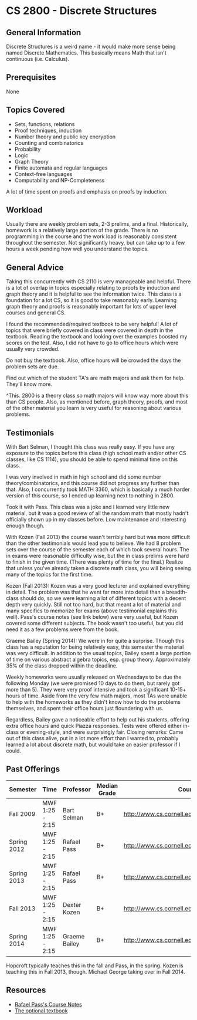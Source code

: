 # CS 2800 - Discrete Structures

## General Information
Discrete Structures is a weird name - it would make more sense being named Discrete Mathematics. This basically means Math that isn't continuous (i.e. Calculus).

## Prerequisites
None

## Topics Covered
 - Sets, functions, relations 
 - Proof techniques, induction 
 - Number theory and public key encryption
 - Counting and combinatorics 
 - Probability 
 - Logic 
 - Graph Theory 
 - Finite automata and regular languages 
 - Context-free languages 
 - Computability and NP-Completeness 

A lot of time spent on proofs and emphasis on proofs by induction.

## Workload
Usually there are weekly problem sets, 2-3 prelims, and a final. Historically, homework is a relatively large portion of the grade. There is no programming in the course and the work load is reasonably consistent throughout the semester. Not significantly heavy, but can take up to a few hours a week pending how well you understand the topics.

## General Advice
Taking this concurrently with CS 2110 is very manageable and helpful. There is a lot of overlap in topics especially relating to proofs by induction and graph theory and it is helpful to see the information twice. This class is a foundation for a lot CS, so it is good to take reasonably early. Learning graph theory and proofs is reasonably important for lots of upper level courses and general CS.

I found the recommended/required textbook to be very helpful! A lot of topics that were briefly covered in class were covered in depth in the textbook. Reading the textbook and looking over the examples boosted my scores on the test. Also, I did not have to go to office hours which were usually very crowded.

Do not buy the textbook. Also, office hours will be crowded the days the problem sets are due.

Find out which of the student TA's are math majors and ask them for help. They'll know more.

^This. 2800 is a theory class so math majors will know way more about this than CS people. Also, as mentioned before, graph theory, proofs, and most of the other material you learn is very useful for reasoning about various problems.

## Testimonials
With Bart Selman, I thought this class was really easy. If you have any exposure to the topics before this class (high school math and/or other CS classes, like CS 1114), you should be able to spend minimal time on this class.

I was very involved in math in high school and did some number theory/combinatorics, and this course did not progress any further than that. Also, I concurrently took MATH 3360, which is basically a much harder version of this course, so I ended up learning next to nothing in 2800.

Took it with Pass. This class was a joke and I learned very little new material, but it was a good review of all the random math that mostly hadn't officially shown up in my classes before. Low maintenance and interesting enough though.

With Kozen (Fall 2013) the course wasn't terribly hard but was more difficult than the other testimonials would lead you to believe. We had 8 problem sets over the course of the semester each of which took several hours. The in exams were reasonable difficulty wise, but the in class prelims were hard to finish in the given time. (There was plenty of time for the final.) Realize that unless you've already taken a discrete math class, you will being seeing many of the topics for the first time.

Kozen (Fall 2013): Kozen was a very good lecturer and explained everything in detail. The problem was that he went far more into detail than a breadth-class should do, so we were learning a lot of different topics with a decent depth very quickly. Still not too hard, but that meant a lot of material and many specifics to memorize for exams (above testimonial explains this well). Pass's course notes (see link below) were very useful, but Kozen covered some different subjects. The book wasn't too useful, but you did need it as a few problems were from the book.

Graeme Bailey (Spring 2014): We were in for quite a surprise. Though this class has a reputation for being relatively easy, this semester the material was very difficult. In addition to the usual topics, Bailey spent a large portion of time on various abstract algebra topics, esp. group theory. Approximately 35% of the class dropped within the deadline.

Weekly homeworks were usually released on Wednesdays to be due the following Monday (we were promised 10 days to do them, but rarely got more than 5). They were very proof intensive and took a significant 10-15+ hours of time. Aside from the very few math majors, most TAs were unable to help with the homeworks as they didn't know how to do the problems themselves, and spent their office hours just floundering with us.

Regardless, Bailey gave a noticeable effort to help out his students, offering extra office hours and quick Piazza responses. Tests were offered either in-class or evening-style, and were surprisingly fair. Closing remarks: Came out of this class alive, put in a lot more effort than I wanted to, probably learned a lot about discrete math, but would take an easier professor if I could.

## Past Offerings
| Semester | Time | Professor | Median Grade | Course Page | 
| --- | --- | --- | --- | --- | 
| Fall 2009 | MWF 1:25 - 2:15 | Bart Selman | B+ | http://www.cs.cornell.edu/courses/cs2800/2009fa/ |
| Spring 2012 | MWF 1:25 - 2:15 | Rafael Pass | B+ | http://www.cs.cornell.edu/courses/cs2800/2012sp/ |
| Spring 2013 | MWF 1:25 - 2:15 | Rafael Pass | B+ | http://www.cs.cornell.edu/courses/cs2800/2013sp/ |
| Fall 2013 | MWF 1:25 - 2:15 | Dexter Kozen | B+ | http://www.cs.cornell.edu/courses/cs2800/2013fa/ |
| Spring 2014 | MWF 1:25 - 2:15 | Graeme Bailey | B+ | http://www.cs.cornell.edu/courses/cs2800/2014sp/ |

Hopcroft typically teaches this in the fall and Pass, in the spring. Kozen is teaching this in Fall 2013, though. Michael George taking over in Fall 2014.

## Resources
 - [Rafael Pass's Course Notes](http://www.cs.cornell.edu/~rafael/discmath.pdf )
 - [The optional textbook](https://dl.dropboxusercontent.com/u/17206876/Discrete%20Mathematics%20and%20its%20Applications%20-%20Rosen%20-%206th%20edition%202007.pdf)
